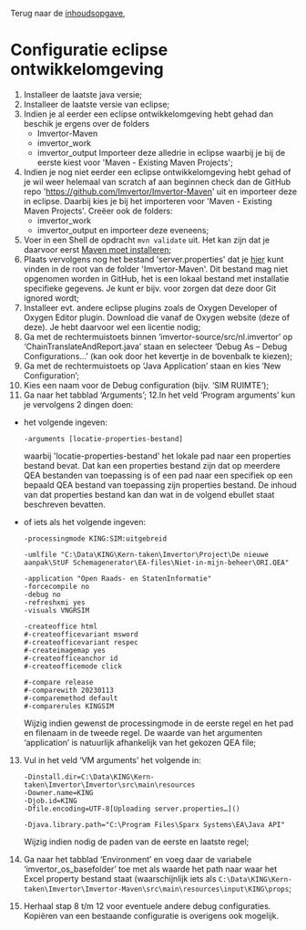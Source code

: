 Terug naar de [inhoudsopgave](index),

# Configuratie eclipse ontwikkelomgeving

1. Installeer de laatste java versie;
2. Installeer de laatste versie van eclipse;
3. Indien je al eerder een eclipse ontwikkelomgeving hebt gehad dan beschik je ergens over de folders
   * Imvertor-Maven
   * imvertor_work
   * imvertor_output
   Importeer deze alledrie in eclipse waarbij je bij de eerste kiest voor 'Maven - Existing Maven Projects';
4. Indien je nog niet eerder een eclipse ontwikkelomgeving hebt gehad of je wil weer helemaal van scratch af aan beginnen check dan de GitHub repo 'https://github.com/Imvertor/Imvertor-Maven' uit en importeer deze in eclipse. Daarbij kies je bij het importeren voor 'Maven - Existing Maven Projects'.
   Creëer ook de folders:
   * imvertor_work
   * imvertor_output
   en importeer deze eveneens;
5. Voer in een Shell de opdracht ``mvn validate`` uit. Het kan zijn dat je daarvoor eerst [Maven moet installeren](https://maven.apache.org/install.html);
6. Plaats vervolgens nog het bestand 'server.properties' dat je [hier](https://github.com/VNG-Realisatie/Model-Driven-Design-Documentatie/blob/main/docs/bestanden/server.properties) kunt vinden in de root van de folder 'Imvertor-Maven'. Dit bestand mag niet opgenomen worden in GitHub, het is een lokaal bestand met installatie specifieke gegevens. Je kunt er bijv. voor zorgen dat deze door Git ignored wordt;
7. Installeer evt. andere eclipse plugins zoals de Oxygen Developer of Oxygen Editor plugin. Download die vanaf de Oxygen website (deze of deze). Je hebt daarvoor wel een licentie nodig;
8. Ga met de rechtermuistoets binnen ‘imvertor-source/src/nl.imvertor’ op ‘ChainTranslateAndReport.java’ staan en selecteer ‘Debug As – Debug Configurations…’ (kan ook door het kevertje in de bovenbalk te kiezen);
9. Ga met de rechtermuistoets op ‘Java Application’ staan en kies ‘New Configuration’;
10. Kies een naam voor de Debug configuration (bijv. ‘SIM RUIMTE’);
11. Ga naar het tabblad ‘Arguments’;
12.In het veld ‘Program arguments’ kun je vervolgens 2 dingen doen:
   * het volgende ingeven:
     
     ```-arguments [locatie-properties-bestand]```
     
     waarbij 'locatie-properties-bestand' het lokale pad naar een properties bestand bevat. Dat kan een properties bestand zijn dat op meerdere QEA bestanden van toepassing is of een pad naar een specifiek op een bepaald QEA bestand van toepassing zijn properties bestand.
     De inhoud van dat properties bestand kan dan wat in de volgend ebullet staat beschreven bevatten.
   * of iets als het volgende ingeven:
     ```
     -processingmode KING:SIM:uitgebreid

     -umlfile "C:\Data\KING\Kern-taken\Imvertor\Project\De nieuwe aanpak\StUF Schemagenerator\EA-files\Niet-in-mijn-beheer\ORI.QEA"

     -application "Open Raads- en StatenInformatie"
     -forcecompile no
     -debug no
     -refreshxmi yes
     -visuals VNGRSIM

     -createoffice html
     #-createofficevariant msword
     #-createofficevariant respec
     #-createimagemap yes
     #-createofficeanchor id
     #-createofficemode click

     #-compare release
     #-comparewith 20230113
     #-comparemethod default
     #-comparerules KINGSIM
     ```     

     Wijzig indien gewenst de processingmode in de eerste regel en het pad en filenaam in de tweede regel. De waarde van het argumenten ‘application’ is natuurlijk afhankelijk van het gekozen QEA file;
13.	Vul in het veld ‘VM arguments’ het volgende in:
     ```
     -Dinstall.dir=C:\Data\KING\Kern-taken\Imvertor\Imvertor\src\main\resources
     -Downer.name=KING
     -Djob.id=KING
     -Dfile.encoding=UTF-8[Uploading server.properties…]()

     -Djava.library.path="C:\Program Files\Sparx Systems\EA\Java API" 
     ```     

     Wijzig indien nodig de paden van de eerste en laatste regel;
14.	Ga naar het tabblad ‘Environment’ en voeg daar de variabele ‘imvertor_os_basefolder’ toe met als waarde het path naar waar het Excel property bestand staat (waarschijnlijk iets als ``C:\Data\KING\Kern-taken\Imvertor\Imvertor-Maven\src\main\resources\input\KING\props``;
14.	Herhaal stap 8 t/m 12 voor eventuele andere debug configuraties. Kopiëren van een bestaande configuratie is overigens ook mogelijk.
